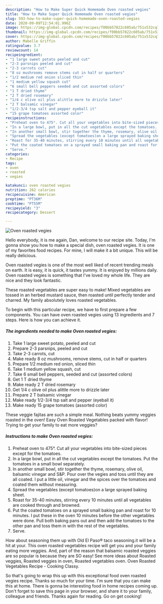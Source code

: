 ```yaml
---
description: "How to Make Super Quick Homemade Oven roasted vegies"
title: "How to Make Super Quick Homemade Oven roasted vegies"
slug: 593-how-to-make-super-quick-homemade-oven-roasted-vegies
date: 2020-09-09T12:54:01.996Z
image: https://img-global.cpcdn.com/recipes/f00bb57822c605ab/751x532cq70/oven-roasted-vegies-recipe-main-photo.jpg
thumbnail: https://img-global.cpcdn.com/recipes/f00bb57822c605ab/751x532cq70/oven-roasted-vegies-recipe-main-photo.jpg
cover: https://img-global.cpcdn.com/recipes/f00bb57822c605ab/751x532cq70/oven-roasted-vegies-recipe-main-photo.jpg
author: Mabelle Griffin
ratingvalue: 3.7
reviewcount: 14
recipeingredient:
- "1 large sweet potato peeled and cut"
- "2-3 parsnips peeled and cut"
- "2-3 carrots cut"
- "8 oz mushrooms remove stems cut in half or quarters"
- "1/2 medium red onion sliced thin"
- "1 medium yellow squash cut"
- "6 small bell peppers seeded and cut assorted colors"
- "1 T dried thyme"
- "2 T dried rosemary"
- "1/4 c olive oil plus alittle more to drizzle later"
- "2 T balsamic vinegar"
- "1/2-3/4 tsp salt and pepper eyeball it"
- "15 grape tomatoes assorted color"
recipeinstructions:
- "Preheat oven to 475°. Cut all your vegetables into bite-sized pieces except for the tomatoes."
- "In a large bowl, put in all the cut vegetables except the tomatoes. Put the tomatoes in a small bowl separately."
- "In another small bowl, stir together the thyme, rosemary, olive oil, balsamic vinegar and S&amp;P. Pour over the vegies and toss until they are all coated. I put a little oil, vinegar and the spices over the tomatoes and coated them without measuring."
- "Spread the vegetables (except tomatoes)on a large sprayed baking sheet."
- "Roast for 35-40 minutes, stirring every 10 minutes until all vegetables are cooked through and browned."
- "Put the coated tomatoes on a sprayed small baking pan and roast for 10 minutes. I put these in the oven 10 minutes before the other vegetables were done. Pull both baking pans out and then add the tomatoes to the other pan and toss them in with the rest of the vegetables."
- "Serve."
categories:
- Recipe
tags:
- oven
- roasted
- vegies

katakunci: oven roasted vegies 
nutrition: 262 calories
recipecuisine: American
preptime: "PT36M"
cooktime: "PT55M"
recipeyield: "3"
recipecategory: Dessert

---
```



![Oven roasted vegies](https://img-global.cpcdn.com/recipes/f00bb57822c605ab/751x532cq70/oven-roasted-vegies-recipe-main-photo.jpg)

Hello everybody, it is me again, Dan, welcome to our recipe site. Today, I'm gonna show you how to make a special dish, oven roasted vegies. It is one of my favorites food recipes. For mine, I will make it a bit unique. This will be really delicious.

Oven roasted vegies is one of the most well liked of recent trending meals on earth. It is easy, it is quick, it tastes yummy. It is enjoyed by millions daily. Oven roasted vegies is something that I've loved my whole life. They are nice and they look fantastic.

These roasted vegetables are super easy to make! Mixed vegetables are tossed in an herbed mustard sauce, then roasted until perfectly tender and charred. My family absolutely loves roasted vegetables.


To begin with this particular recipe, we have to first prepare a few components. You can have oven roasted vegies using 13 ingredients and 7 steps. Here is how you can achieve it.

<!--inarticleads1-->

##### The ingredients needed to make Oven roasted vegies:

1. Take 1 large sweet potato, peeled and cut
1. Prepare 2-3 parsnips, peeled and cut
1. Take 2-3 carrots, cut
1. Make ready 8 oz mushrooms, remove stems, cut in half or quarters
1. Prepare 1/2 medium red onion, sliced thin
1. Take 1 medium yellow squash, cut
1. Take 6 small bell peppers, seeded and cut (assorted colors)
1. Get 1 T dried thyme
1. Make ready 2 T dried rosemary
1. Get 1/4 c olive oil plus alittle more to drizzle later
1. Prepare 2 T balsamic vinegar
1. Make ready 1/2-3/4 tsp salt and pepper (eyeball it)
1. Make ready 15 grape tomatoes (assorted color)


These veggie fajitas are such a simple meal. Nothing beats yummy veggies roasted in the oven! Easy Oven Roasted Vegetables packed with flavor! Trying to get your family to eat more veggies? 

<!--inarticleads2-->

##### Instructions to make Oven roasted vegies:

1. Preheat oven to 475°. Cut all your vegetables into bite-sized pieces except for the tomatoes.
1. In a large bowl, put in all the cut vegetables except the tomatoes. Put the tomatoes in a small bowl separately.
1. In another small bowl, stir together the thyme, rosemary, olive oil, balsamic vinegar and S&amp;P. Pour over the vegies and toss until they are all coated. I put a little oil, vinegar and the spices over the tomatoes and coated them without measuring.
1. Spread the vegetables (except tomatoes)on a large sprayed baking sheet.
1. Roast for 35-40 minutes, stirring every 10 minutes until all vegetables are cooked through and browned.
1. Put the coated tomatoes on a sprayed small baking pan and roast for 10 minutes. I put these in the oven 10 minutes before the other vegetables were done. Pull both baking pans out and then add the tomatoes to the other pan and toss them in with the rest of the vegetables.
1. Serve.


How about seasoning them up with Old El Paso® taco seasoning.it will be a hit at your. This oven roasted vegetables recipe will get you and your family eating more veggies. And, part of the reason that balsamic roasted veggies are so popular is because they are SO easy! See more ideas about Roasted veggies, Roasted veggies in oven, Roasted vegetables oven. Oven Roasted Vegetables Recipe - Cooking Classy. 

So that's going to wrap this up with this exceptional food oven roasted vegies recipe. Thanks so much for your time. I'm sure that you can make this at home. There is gonna be interesting food in home recipes coming up. Don't forget to save this page in your browser, and share it to your family, colleague and friends. Thanks again for reading. Go on get cooking!
